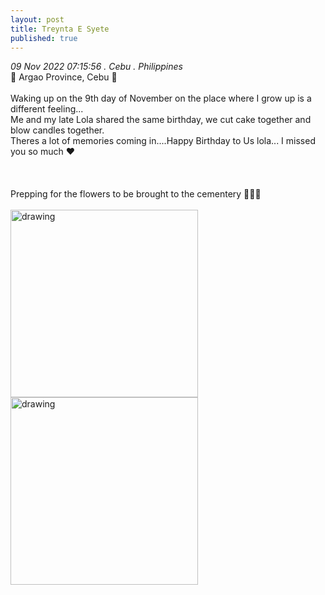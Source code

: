 ```yaml
---
layout: post
title: Treynta E Syete
published: true
---
```

_09 Nov 2022 07:15:56 . Cebu . Philippines_
<br>
📍 Argao Province, Cebu 📍
<br>
<br>
Waking up on the 9th day of November on the place where I grow up is a different feeling...
<br>
Me and my late Lola shared the same birthday, we cut cake together and blow candles together.
<br>
Theres a lot of memories coming in....Happy Birthday to Us lola... I missed you so much ❤️
<br>
<br>
<br>
<br>
Prepping for the flowers to be brought to the cementery 💐💐💐
<br>
<br>
<img src="https://drive.google.com/uc?export=view&id=1gqQIWFvSG1VnXnKoi7PwSp2bYwEzPDD0" alt="drawing" width="300"/> <img src="https://drive.google.com/uc?export=view&id=1IwW5JmWjGvnhV9yLKPt_q7UJY7KJ-08h" alt="drawing" width="300"/>
<br>
<br>
<br>


